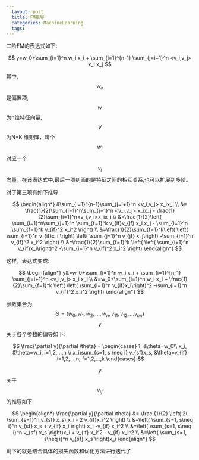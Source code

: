 ```yaml
---
  layout: post
  title: FM推导
  categories: MachineLearning
  tags:
---
```


二阶FM的表达式如下:

$$
y=w_0+\sum_{i=1}^n w_i x_i + \sum_{i=1}^{n-1} \sum_{j=i+1}^n  <v_i,v_j> x_i x_j
$$

其中,$$w_o$$是偏置项,$$w$$为n维特征向量,$$V$$为N*K 维矩阵，每个$$w_i$$对应一个$$v_i$$向量。在该表达式中,最后一项刻画的是特征之间的相互关系,也可以扩展到多阶。

对于第三项有如下推导

$$
\begin{align*}
&\sum_{i=1}^{n-1}\sum_{j=i+1}^n <v_i,v_j> x_ix_j \\
&= \frac{1}{2}\sum_{i=1}^n\sum_{j=1}^n <v_i,v_j> x_ix_j - \frac{1}{2}\sum_{i=1}^n<v_i,v_i>x_ix_i \\
&=\frac{1}{2}\left( \sum_{i=1}^n\sum_{j=1}^n \sum_{f=1}^k v_{if}v_{jf} x_i x_j - \sum_{i=1}^n \sum_{f=1}^k v_{if}^2 x_i^2 \right) \\
&=\frac{1}{2}\sum_{f=1}^k\left( \left( \sum_{i=1}^n v_{if}x_i \right) \left( \sum_{j=1}^n v_{jf} x_j\right) -\sum_{i=1}^n v_{if}^2 x_i^2 \right) \\
&=\frac{1}{2}\sum_{f=1}^k \left( \left( \sum_{i=1}^n v_{if}x_i\right)^2 -\sum_{i=1}^n v_{if}^2 x_i^2  \right)
\end{align*}
$$

这样，表达式变成:

$$
\begin{align*}
y&=w_0+\sum_{i=1}^n w_i x_i + \sum_{i=1}^{n-1} \sum_{j=i+1}^n  <v_i,v_j> x_i x_j \\
&=w_0+\sum_{i=1}^n w_i x_i + \frac{1}{2}\sum_{f=1}^k \left( \left( \sum_{i=1}^n v_{if}x_i\right)^2 -\sum_{i=1}^n v_{if}^2 x_i^2  \right)
\end{align*}
$$


参数集合为$$\Theta=(w_0, w_1, w_2,...,w_n, v_{11},v_{12},...v_{nn})$$
$$y$$关于各个参数的偏导如下:

$$
\frac{\partial y}{\partial \theta} = 
\begin{cases}
1, &\theta=w_0\\
x_i, &\theta=w_i, i=1,2,...,n \\
x_i\sum_{s=1, s \neq i} v_{sf}x_s, &\theta=v_{if} ,i=1,2,...,n; f=1,2,...,k
\end{cases}
$$

$$y$$关于$$v_{if}$$的推导如下:

$$
\begin{align*}
\frac{\partial y}{\partial \theta} &= 
\frac {1}{2} \left( 2( \sum_{s=1}^n v_{sf} x_s)  x_i - 2 v_{if}x_i^2 \right) \\
&=\left( \sum_{s=1, s\neq i}^n v_{sf} x_s + v_{if} x_i \right) x_i -v_{if} x_i^2 \\
&=\left( \sum_{s=1, s\neq i}^n v_{sf} x_s \right)x_i + v_{if} x_i^2 - v_{if} x_i^2  \\
&=\left( \sum_{s=1, s\neq i}^n v_{sf} x_s \right)x_i
\end{align*}
$$

剩下的就是结合具体的损失函数和优化方法进行迭代了
